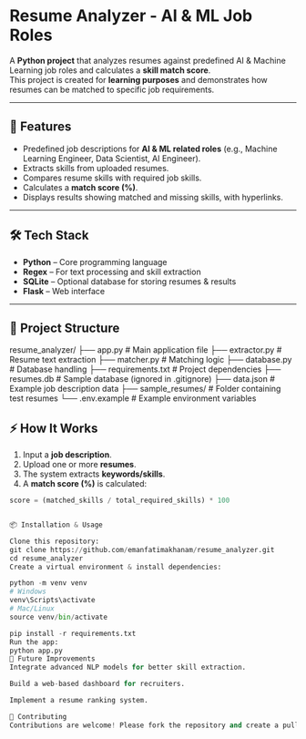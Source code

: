 # Resume Analyzer - AI & ML Job Roles

A **Python project** that analyzes resumes against predefined AI & Machine Learning job roles and calculates a **skill match score**.  
This project is created for **learning purposes** and demonstrates how resumes can be matched to specific job requirements.

---

## 🚀 Features
- Predefined job descriptions for **AI & ML related roles** (e.g., Machine Learning Engineer, Data Scientist, AI Engineer).  
- Extracts skills from uploaded resumes.  
- Compares resume skills with required job skills.  
- Calculates a **match score (%)**.  
- Displays results showing matched and missing skills, with hyperlinks.  

---

## 🛠️ Tech Stack
- **Python** – Core programming language  
- **Regex** – For text processing and skill extraction  
- **SQLite** – Optional database for storing resumes & results  
- **Flask** – Web interface  

---

## 📂 Project Structure

resume_analyzer/
├── app.py # Main application file
├── extractor.py # Resume text extraction
├── matcher.py # Matching logic
├── database.py # Database handling
├── requirements.txt # Project dependencies
├── resumes.db # Sample database (ignored in .gitignore)
├── data.json # Example job description data
├── sample_resumes/ # Folder containing test resumes
└── .env.example # Example environment variables


## ⚡ How It Works
1. Input a **job description**.  
2. Upload one or more **resumes**.  
3. The system extracts **keywords/skills**.  
4. A **match score (%)** is calculated:

```python
score = (matched_skills / total_required_skills) * 100


📦 Installation & Usage

Clone this repository:
git clone https://github.com/emanfatimakhanam/resume_analyzer.git
cd resume_analyzer
Create a virtual environment & install dependencies:

python -m venv venv
# Windows
venv\Scripts\activate
# Mac/Linux
source venv/bin/activate

pip install -r requirements.txt
Run the app:
python app.py
🎯 Future Improvements
Integrate advanced NLP models for better skill extraction.

Build a web-based dashboard for recruiters.

Implement a resume ranking system.

🤝 Contributing
Contributions are welcome! Please fork the repository and create a pull request with your improvements.
